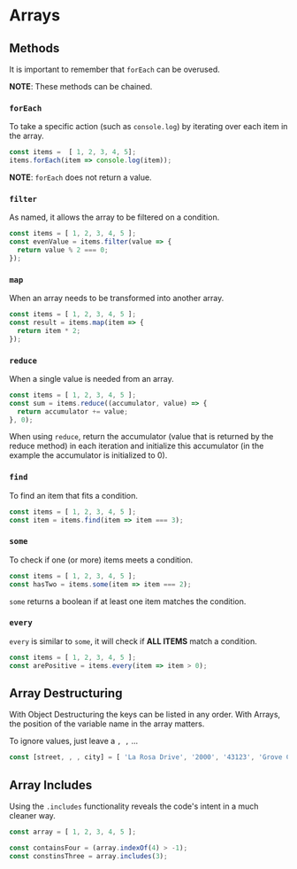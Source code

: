 # Arrays

## Methods

It is important to remember that `forEach` can be overused.

**NOTE**: These methods can be chained.

### `forEach`

To take a specific action (such as `console.log`) by iterating over each item in the array.

```javascript
const items =  [ 1, 2, 3, 4, 5];
items.forEach(item => console.log(item));
```

**NOTE**: `forEach` does not return a value.

### `filter`

As named, it allows the array to be filtered on a condition.

```javascript
const items = [ 1, 2, 3, 4, 5 ];
const evenValue = items.filter(value => {
  return value % 2 === 0;
});
```

### `map`

When an array needs to be transformed into another array.

```javascript
const items = [ 1, 2, 3, 4, 5 ];
const result = items.map(item => {
  return item * 2;
});
```

### `reduce`

When a single value is needed from an array.

```javascript
const items = [ 1, 2, 3, 4, 5 ];
const sum = items.reduce((accumulator, value) => {
  return accumulator += value;
}, 0);
```

When using `reduce`, return the accumulator (value that is returned by the reduce method) in each iteration and initialize this accumulator (in the example the accumulator is initialized to 0).

### `find`

To find an item that fits a condition.

```javascript
const items = [ 1, 2, 3, 4, 5 ];
const item = items.find(item => item === 3);
```

### `some`

To check if one (or more) items meets a condition.

```javascript
const items = [ 1, 2, 3, 4, 5 ];
const hasTwo = items.some(item => item === 2);
```

`some` returns a boolean if at least one item matches the condition.

### `every`

`every` is similar to `some`, it will check if **ALL ITEMS** match a condition.

```javascript
const items = [ 1, 2, 3, 4, 5 ];
const arePositive = items.every(item => item > 0);
```

## Array Destructuring

With Object Destructuring the keys can be listed in any order. With Arrays, the position of the variable name in the array matters.

To ignore values, just leave a `, ,` ...

```javascript
const [street, , , city] = [ 'La Rosa Drive', '2000', '43123', 'Grove City' ];
```

## Array Includes

Using the `.includes` functionality reveals the code's intent in a much cleaner way.

```javascript
const array = [ 1, 2, 3, 4, 5 ];

const containsFour = (array.indexOf(4) > -1);
const constinsThree = array.includes(3);
```